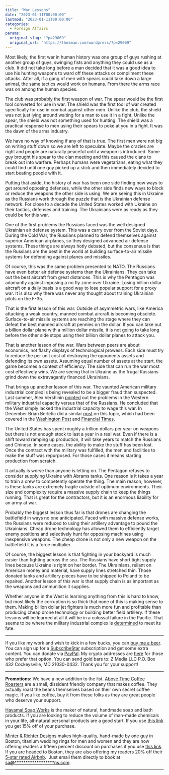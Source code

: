 ```yaml
---
title: "War Lessons"
date: "2023-01-11T00:00:00"
lastmod: "2023-01-11T00:00:00"
categories:
  - Foreign Affairs
params:
  original_slug: "?p=29069"
  original_url: "https://thezman.com/wordpress/?p=29069"
---
```


Most likely, the first war in human history was one group of guys
rushing at another group of guys, swinging fists and anything they could
use as a club. It did not take long before a man decided that it was a
good idea to use his hunting weapons to ward off these attacks or
compliment these attacks. After all, if a gang of men with spears could
take down a large animal, the same tactics would work on humans. From
there the arms race was on among the human species.

The club was probably the first weapon of war. The spear would be the
first tool converted for use in war. The shield was the first tool of
war created specifically for use in combat against other men. Unlike the
club, the shield was not just lying around waiting for a man to use it
in a fight. Unlike the spear, the shield was not something used for
hunting. The shield was a practical response to men using their spears
to poke at you in a fight. It was the dawn of the arms industry.

We have no way of knowing if any of that is true. The first men were not
big on writing stuff down so we are left to speculate. Maybe the crazies
are right and people are naturally peaceful until a weapon is
introduced. Some guy brought his spear to the clan meeting and this
caused the clans to break out into warfare. Perhaps humans were
vegetarians, eating what they could find until one guy picked up a stick
and then immediately decided to start beating people with it.

Putting that aside, the history of war has been one side finding new
ways to get around opposing defenses, while the other side finds new
ways to block or reduce the weapons the other side is using. We are
seeing this in Ukraine as the Russians work through the puzzle that is
the Ukrainian defense network. For close to a decade the United States
worked with Ukraine on their tactics, defenses and training. The
Ukrainians were as ready as they could be for this war.

One of the first problems the Russians faced was the well designed
Ukrainian air defense system. This was a carry over from the Soviet
days. During the Cold War, the Russians planned to defend themselves
against superior American airplanes, so they designed advanced air
defense systems. These things are always hotly debated, but the
consensus is that the Russians are the best in the world at building
surface-to-air missile systems for defending against planes and
missiles.

Of course, this was the same problem presented to NATO. The Russians
have even better air defense systems than the Ukrainians. They can take
out the best aircraft from great distances. This is why the Pentagon was
adamantly against imposing a no fly zone over Ukraine. Losing billion
dollar aircraft on a daily basis is a good way to lose popular support
for a proxy war. It is also why there was never any thought about
training Ukrainian pilots on the F-35.

That is the first lesson of this war. Outside of asymmetric wars, like
America attacking a weak country, manned combat aircraft is becoming
obsolete. Surface-to-air missile systems are reaching the stage where
they can defeat the best manned aircraft at pennies on the dollar. If
you can take out a billion dollar plane with a million dollar missile,
it is not going to take long before the other side stops using their
billion dollar planes to attack you.

That is another lesson of the war. Wars between peers are about
economics, not flashy displays of technological prowess. Each side must
try to reduce the per unit cost of destroying the opponents assets and
defending its own assets. Assuming equal number of assets at the start,
the game becomes a contest of efficiency. The side that can run the war
most cost effectively wins. We are seeing that in Ukraine as the frugal
Russians grind down the extravagantly financed Ukrainians.

That brings up another lesson of this war. The vaunted American military
industrial complex is being revealed to be a bigger fraud than
suspected. Last summer, Alex Vershinin <a
href="https://www.rusi.org/explore-our-research/publications/commentary/return-industrial-warfare"
rel="noopener" target="_blank">pointed</a> out the problems in the
Western military industrial capacity versus that of the Russians. He
concluded that the West simply lacked the industrial capacity to wage
this war. In December Brian Berletic did a similar
<a href="https://journal-neo.org/2022/12/23/the-ukraine-arms-drain/"
rel="noopener" target="_blank">post</a> on this topic, which had been
covered in the <a href="https://archive.vn/efZl0" rel="noopener"
target="_blank">Washington Post</a> and
<a href="https://archive.vn/p8ia2" rel="noopener"
target="_blank">Financial Times</a>.

The United States has spent roughly a trillion dollars per year on
weapons but there is not enough stock to last a year in a real war. Even
if there is a shift toward ramping up production, it will take years to
match the Russians and Chinese. In some cases, the ability to make the
stuff has been lost. Once the contract with the military was fulfilled,
the men and facilities to make the stuff was repurposed. For those cases
it means starting production from scratch.

It actually is worse than anyone is letting on. The Pentagon refuses to
consider supplying Ukraine with Abrams tanks. One reason is it takes a
year to train a crew to competently operate the thing. The main reason,
however, is these tanks are extremely fragile outside of optimum
environments. Their size and complexity require a massive supply chain
to keep the things running. That is great for the contractors, but it is
an enormous liability for an army at war.

Probably the biggest lesson thus far is that drones are changing the
battlefield in ways no one anticipated. Faced with massive defense
works, the Russians were reduced to using their artillery advantage to
pound the Ukrainians. Cheap drone technology has allowed them to
efficiently target enemy positions and selectively hunt for opposing
machines using inexpensive weapons. The cheap drone is not only a new
weapon on the battlefield it is a force multiplier.

Of course, the biggest lesson is that fighting in your backyard is much
easier than fighting across the sea. The Russians have short tight
supply lines because Ukraine is right on her border. The Ukrainians,
reliant on American money and material, have supply lines stretched
thin. Those donated tanks and artillery pieces have to be shipped to
Poland to be repaired. Another lesson of this war is that supply chain
is as important as the weapons and ammunition it supplies.

Whether anyone in the West is learning anything from this is hard to
know, but most likely the corruption is so thick that none of this is
making sense to them. Making billion dollar jet fighters is much more
fun and profitable than producing cheap drone technology or building
better field artillery. If these lessons will be learned at all it will
be in a colossal failure in the Pacific. That seems to be where the
military industrial complex is <a
href="https://www.zerohedge.com/geopolitical/top-marine-general-japan-bluntly-describes-us-setting-theatre-future-china-war"
rel="noopener" target="_blank">determined</a> to meet its fate.

------------------------------------------------------------------------

If you like my work and wish to kick in a few bucks, you can
<a href="https://www.buymeacoffee.com/mujolulu" rel="noopener"
target="_blank">buy me a beer</a>. You can sign up for a
<a href="https://www.subscribestar.com/the-z-blog" rel="noopener"
target="_blank">SubscribeStar</a> subscription and get some extra
content. You can donate via <a
href="https://www.paypal.com/donate/?cmd=_s-xclick&amp;hosted_button_id=UDAS2Q8JYA6CN&amp;source=url"
rel="noopener" target="_blank">PayPal</a>. My crypto addresses are
<a href="https://thezman.com/wordpress/?page_id=22713" rel="noopener"
target="_blank">here</a> for those who prefer that option. You can send
gold bars to: Z Media LLC P.O. Box 432 Cockeysville, MD 21030-0432.
Thank you for your support!

------------------------------------------------------------------------

**Promotions:** We have a new addition to the list.
<a href="https://abovetimecoffee.com/" rel="noopener"
target="_blank">Above Time Coffee Roasters</a> are a small, dissident
friendly company that makes coffee. They actually roast the beans
themselves based on their own secret coffee magic. If you like coffee,
buy it from these folks as they are great people who deserve your
support.

<a href="https://havamalsoapworks.com/" rel="noopener"
target="_blank">Havamal Soap Works</a> is the maker of natural, handmade
soap and bath products. If you are looking to reduce the volume of
man-made chemicals in your life, all-natural personal products are a
good start. If you use
<a href="https://havamalsoapworks.com/discount/ZMAN" rel="noopener"
target="_blank">this link</a> you get 15% off of your purchase.

<a href="https://www.minterandrichterdesigns.com/"
rel="noreferrer nofollow noopener" target="_blank">Minter &amp; Richter
Designs</a> makes high-quality, hand-made by one guy in Boston, titanium
wedding rings for men and women and they are now offering readers a
fifteen percent discount on purchases if you use
<a href="https://www.minterandrichterdesigns.com/discount/ZMAN"
rel="noreferrer nofollow noopener" target="_blank">this link</a>.
<span class="highlight"><span class="colour"><span class="font"><span class="size">If
you are headed to Boston, they are also offering my readers 20% off
their <a
href="https://www.airbnb.com/users/7988017/listings?user_id=7988017&amp;s=3"
rel="noopener noreferrer" target="_blank">5-star rated Airbnb</a>.  Just
email them directly to book at
<a href="mailto:sa***@*********************ns.com"
data-original-string="DVWpKQzHk9mWRFf1vo44ug==cb7seYGW/LDzrBbTj2X24V2WJ5J9+wXRFub9ML6Iukc6WJu7x0Ijg8l41QGvT4oio5i"><span
class="apbct-email-encoder"
data-original-string="bl+471aMJ3xbu8zfcGljdw==cb7PrzMzhlK9Eer7+g3TmFaVjouh3muihsti9AAf6sPykEXSleZR6bSqnZQJNq7dEsW"
title="This contact has been encoded by Anti-Spam by CleanTalk. Click to decode. To finish the decoding make sure that JavaScript is enabled in your browser.">sa<span
class="apbct-blur">***</span>@<span
class="apbct-blur">*********************</span>ns.com</span></a>.</span></span></span></span>

------------------------------------------------------------------------
